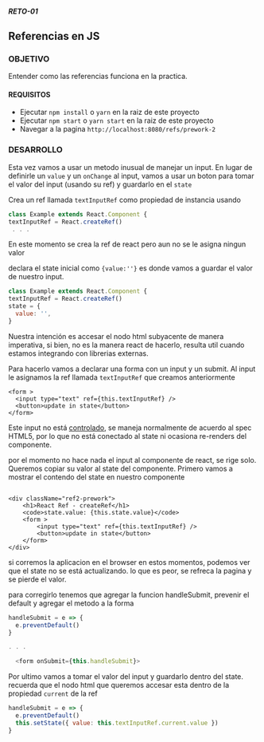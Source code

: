 ##### RETO-01

## Referencias en JS

### OBJETIVO

Entender como las referencias funciona en la practica.

#### REQUISITOS

- Ejecutar `npm install` o `yarn` en la raiz de este proyecto
- Ejecutar `npm start` o `yarn start` en la raiz de este proyecto
- Navegar a la pagina `http://localhost:8080/refs/prework-2`

### DESARROLLO

Esta vez vamos a usar un metodo inusual de manejar un input. En lugar de definirle un `value` y un `onChange` al input, vamos a usar un boton para tomar el valor del input (usando su ref) y guardarlo en el `state`

Crea un ref llamada `textInputRef` como propiedad de instancia usando

```Javascript
class Example extends React.Component {
textInputRef = React.createRef()
 . . .
```

En este momento se crea la ref de react pero aun no se le asigna ningun valor

declara el state inicial como `{value:''}` es donde vamos a guardar el valor de nuestro input.

```Javascript
class Example extends React.Component {
textInputRef = React.createRef()
state = {
  value: '',
}
```

Nuestra intención es accesar el nodo html subyacente de manera imperativa, si bien, no es la manera react de hacerlo, resulta util cuando estamos integrando con librerias externas.

Para hacerlo vamos a declarar una forma con un input y un submit.
Al input le asignamos la ref llamada `textInputRef` que creamos anteriormente

```JSX
<form >
  <input type="text" ref={this.textInputRef} />
  <button>update in state</button>
</form>
```

Este input no está [controlado]('https://reactjs.org/docs/forms.html#controlled-components'), se maneja normalmente de acuerdo al spec HTML5, por lo que no está conectado al state ni ocasiona re-renders del componente.

por el momento no hace nada el input al componente de react, se rige solo.
Queremos copiar su valor al state del componente.
Primero vamos a mostrar el contendo del state en nuestro componente

```JSX

<div className="ref2-prework">
    <h1>React Ref - createRef</h1>
    <code>state.value: {this.state.value}</code>
    <form >
        <input type="text" ref={this.textInputRef} />
        <button>update in state</button>
    </form>
</div>

```

si corremos la aplicacion en el browser en estos momentos, podemos ver que el state no se está actualizando. lo que es peor, se refreca la pagina y se pierde el valor.

para corregirlo tenemos que agregar la funcion handleSubmit, prevenir el default y agregar el metodo a la forma

```js
handleSubmit = e => {
  e.preventDefault()
}

. . .

  <form onSubmit={this.handleSubmit}>

```

Por ultimo vamos a tomar el valor del input y guardarlo dentro del state. recuerda que el nodo html que queremos accesar esta dentro de la propiedad `current` de la ref

```js
handleSubmit = e => {
  e.preventDefault()
  this.setState({ value: this.textInputRef.current.value })
}
```
